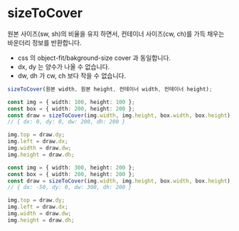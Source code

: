 # sizeToCover


원본 사이즈(sw, sh)의 비율을 유지 하면서, 컨테이너 사이즈(cw, ch)를 가득 채우는 바운더리 정보를 반환합니다.

 - css 의 object-fit/bakground-size cover 과 동일합니다.
 - dx, dy 는 양수가 나올 수 없습니다.
 - dw, dh 가 cw, ch 보다 작을 수 없습니다.

```ts
sizeToCover(원본 width, 원본 height, 컨테이너 width, 컨테이너 height);
```

```ts
const img = { width: 100, height: 100 };
const box = { width: 200, height: 200 };
const draw = sizeToCover(img.width, img.height, box.width, box.height); 
// { dx: 0, dy: 0, dw: 200, dh: 200 }

img.top = draw.dy;
img.left = draw.dx;
img.width = draw.dw;
img.height = draw.dh;
```

```ts
const img = { width: 300, height: 200 };
const box = { width: 200, height: 200 };
const draw = sizeToCover(img.width, img.height, box.width, box.height); 
// { dx: -50, dy: 0, dw: 300, dh: 200 }

img.top = draw.dy;
img.left = draw.dx;
img.width = draw.dw;
img.height = draw.dh;
```